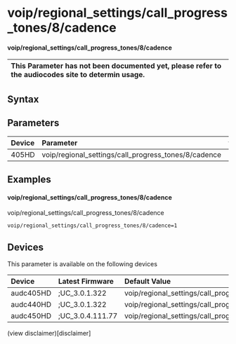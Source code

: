 ﻿---
description: voip/regional_settings/call_progress_tones/8/cadence
search: false
---

# voip/regional_settings/call_progress_tones/8/cadence

#### voip/regional_settings/call_progress_tones/8/cadence


| This Parameter has not been documented yet, please refer to the audiocodes site to determin usage.  | 
| :--- |

## Syntax

## Parameters
|Device|Parameter|value|Description|
|:---|:---|:---|:---|
| 405HD | voip/regional_settings/call_progress_tones/8/cadence |  |  |

## Examples
#### voip/regional_settings/call_progress_tones/8/cadence

voip/regional_settings/call_progress_tones/8/cadence

```
voip/regional_settings/call_progress_tones/8/cadence=1
```

## Devices
This parameter is available on the following devices

| Device | Latest Firmware | Default Value |
|:---|:---|:---|
| audc405HD | ;UC_3.0.1.322 | voip/regional_settings/call_progress_tones/8/cadence=1 
| audc440HD | ;UC_3.0.1.322 | voip/regional_settings/call_progress_tones/8/cadence=1 
| audc450HD | ;UC_3.0.4.111.77 | voip/regional_settings/call_progress_tones/8/cadence=1 

(view disclaimer)[disclaimer]
